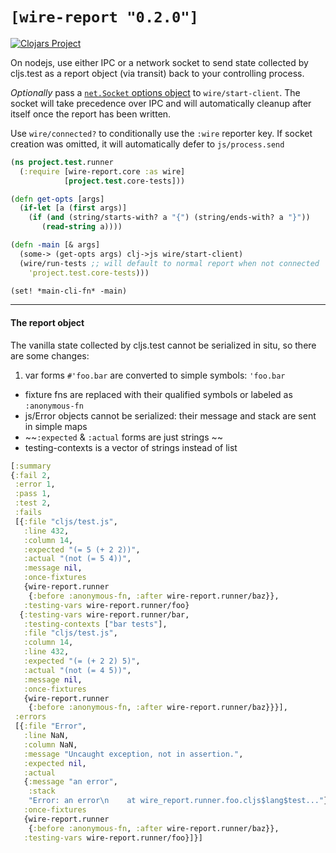 # `[wire-report "0.2.0"]`

[![Clojars Project](https://img.shields.io/clojars/v/wire-report.svg)](https://clojars.org/wire-report)

On nodejs, use either IPC or a network socket to send state collected by cljs.test as a report object (via transit) back to your controlling process.

*Optionally* pass a [`net.Socket` options object](https://nodejs.org/api/net.html#net_net_connect_options_connectlistener) to `wire/start-client`. The socket will take precedence over IPC and will automatically cleanup after itself once the report has been written.

Use `wire/connected?` to conditionally use the `:wire` reporter key. If socket creation was omitted,  it will automatically defer to `js/process.send`

```clojure
(ns project.test.runner
  (:require [wire-report.core :as wire]
            [project.test.core-tests]))

(defn get-opts [args]
  (if-let [a (first args)]
    (if (and (string/starts-with? a "{") (string/ends-with? a "}"))
       (read-string a))))

(defn -main [& args]
  (some-> (get-opts args) clj->js wire/start-client)  
  (wire/run-tests ;; will default to normal report when not connected
    'project.test.core-tests)))

(set! *main-cli-fn* -main)
```

<hr>

#### The report object

 The vanilla state collected by cljs.test cannot be serialized in situ, so there are some changes:

 1. var forms `#'foo.bar` are converted to simple symbols: `'foo.bar`
 +  fixture fns are replaced with their qualified symbols or labeled as `:anonymous-fn`
 + js/Error objects cannot be serialized: their message and stack are sent in simple maps
 + ~~`:expected` & `:actual` forms are just strings ~~
 + testing-contexts is a vector of strings instead of list


 ```clojure
[:summary
 {:fail 2,
  :error 1,
  :pass 1,
  :test 2,
  :fails
  [{:file "cljs/test.js",
    :line 432,
    :column 14,
    :expected "(= 5 (+ 2 2))",
    :actual "(not (= 5 4))",
    :message nil,
    :once-fixtures
    {wire-report.runner
     {:before :anonymous-fn, :after wire-report.runner/baz}},
    :testing-vars wire-report.runner/foo}
   {:testing-vars wire-report.runner/bar,
    :testing-contexts ["bar tests"],
    :file "cljs/test.js",
    :column 14,
    :line 432,
    :expected "(= (+ 2 2) 5)",
    :actual "(not (= 4 5))",
    :message nil,
    :once-fixtures
    {wire-report.runner
     {:before :anonymous-fn, :after wire-report.runner/baz}}}],
  :errors
  [{:file "Error",
    :line NaN,
    :column NaN,
    :message "Uncaught exception, not in assertion.",
    :expected nil,
    :actual
    {:message "an error",
     :stack
     "Error: an error\n    at wire_report.runner.foo.cljs$lang$test..."},
    :once-fixtures
    {wire-report.runner
     {:before :anonymous-fn, :after wire-report.runner/baz}},
    :testing-vars wire-report.runner/foo}]}]
 ```
